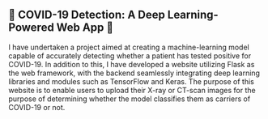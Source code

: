 ## 🦠 COVID-19 Detection: A Deep Learning-Powered Web App 📸

I have undertaken a project aimed at creating a machine-learning model capable of accurately detecting whether a patient has tested positive for COVID-19. In addition to this, I have developed a website utilizing Flask as the web framework, with the backend seamlessly integrating deep learning libraries and modules such as TensorFlow and Keras. The purpose of this website is to enable users to upload their X-ray or CT-scan images for the purpose of determining whether the model classifies them as carriers of COVID-19 or not.
